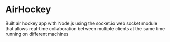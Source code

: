 # AirHockey
Built air hockey app with Node.js using the socket.io web socket module that allows real-time collaboration between multiple clients at the same time running on different machines 
